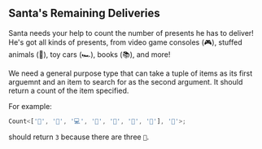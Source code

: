 ## Santa's Remaining Deliveries

Santa needs your help to count the number of presents he has to deliver! He's got all kinds of presents, from video game consoles (🎮), stuffed animals (🧸), toy cars (🏎️), books (📚), and more!

We need a general purpose type that can take a tuple of items as its first arguemnt and an item to search for as the second argument. It should return a count of the item specified.

For example:

```ts
Count<['👟', '👟', '💻', '🎸', '🧩', '👟', '🧸'], '👟'>;
```

should return `3` because there are three `👟`.
